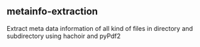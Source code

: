 ## metainfo-extraction
Extract meta data information of all kind of files in directory and subdirectory using hachoir and pyPdf2
